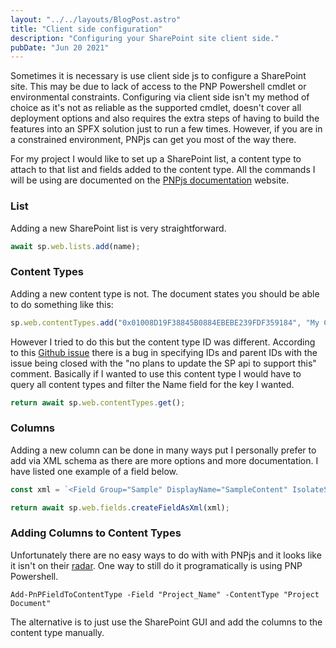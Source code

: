 ```yaml
---
layout: "../../layouts/BlogPost.astro"
title: "Client side configuration"
description: "Configuring your SharePoint site client side."
pubDate: "Jun 20 2021"
---
```


Sometimes it is necessary is use client side js to configure a SharePoint site. This may be due to lack of access to the PNP Powershell cmdlet or environmental constraints. Configuring via client side isn't my method of choice as it's not as reliable as the supported cmdlet, doesn't cover all deployment options and also requires the extra steps of having to build the features into an SPFX solution just to run a few times. However, if you are in a constrained environment, PNPjs can get you most of the way there.

For my project I would like to set up a SharePoint list, a content type to attach to that list and fields added to the content type. All the commands I will be using are documented on the [PNPjs documentation](https://pnp.github.io/pnpjs/sp/lists/) website.

### List

Adding a new SharePoint list is very straightforward.
```ts
await sp.web.lists.add(name);
```

### Content Types

Adding a new content type is not. The document states you should be able to do something like this:
```ts
sp.web.contentTypes.add("0x01008D19F38845B0884EBEBE239FDF359184", "My Content Type");
```  

However I tried to do this but the content type ID was different. According to this [Github issue](https://github.com/pnp/pnpjs/issues/457) there is a bug in specifying IDs and parent IDs with the issue being closed with the "no plans to update the SP api to support this" comment. Basically if I wanted to use this content type I would have to query all content types and filter the Name field for the key I wanted.

```ts
return await sp.web.contentTypes.get();
``` 

### Columns

Adding a new column can be done in many ways put I personally prefer to add via XML schema as there are more options and more documentation. I have listed one example of a field below.
```ts
const xml = `<Field Group="Sample" DisplayName="SampleContent" IsolateStyles="FALSE" Name="SampleContent" RichText="TRUE" RichTextMode="FullHtml" Title="SampleContent" Type="Note" ID="{b1858e4e-cf1e-4c9f-84fd-680bda2258ff}" StaticName="SampleContent" />`

return await sp.web.fields.createFieldAsXml(xml);
```
    

### Adding Columns to Content Types

Unfortunately there are no easy ways to do with with PNPjs and it looks like it isn't on their [radar](https://github.com/SharePoint/PnP-JS-Core/issues/290). One way to still do it programatically is using PNP Powershell.

```
Add-PnPFieldToContentType -Field "Project_Name" -ContentType "Project Document"
```

The alternative is to just use the SharePoint GUI and add the columns to the content type manually.